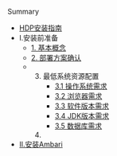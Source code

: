 Summary

* [HDP安装指南](README.md)
* I.安装前准备
  * [1. 基本概念](I.安装前准备/基本概念.md)
  * [2. 部署方案确认](I.安装前准备/部署方案确认.md)
  * 3. 最低系统资源配置
       * [3.1 操作系统需求](I.安装前准备/操作系统需求.md)
       * [3.2 浏览器需求](I.安装前准备/浏览器需求.md)
       * [3.3 软件版本需求](I.安装前准备/浏览器版本需求.md)
       * [3.4 JDK版本需求](I.安装前准备/JDK需求.md)
       * [3.5 数据库需求](I.安装前准备/数据库需求.md)
    2. 
* [II.安装Ambari](ii.ambari.md)



